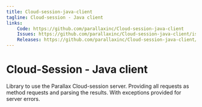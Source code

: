 ```yaml
---
title: Cloud-session-java-client
tagline: Cloud-session - Java client
links:
    Code: https://github.com/parallaxinc/Cloud-session-java-client
    Issues: https://github.com/parallaxinc/Cloud-session-java-client/issues
    Releases: https://github.com/parallaxinc/Cloud-session-java-client/releases
---
```

# Cloud-Session - Java client
Library to use the Parallax Cloud-session server. Providing all requests as method requests and parsing the results. With exceptions provided for server errors.



